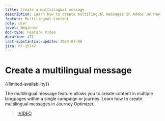 ```yaml
---
title: Create a multilingual message
description: Learn how to create multilingual messages in Adobe Journey Optimizer.
feature: Multilingual Content
role: User
level: Beginner
doc-type: Feature Video
duration: 471
last-substantial-update: 2024-07-08
jira: KT-15747
---
```


# Create a multilingual message

{{limited-availability}}

The multilingual message feature allows you to create content in multiple languages within a single campaign or journey. Learn how to create multilingual messages in Journey Optimizer.

>[!VIDEO](https://video.tv.adobe.com/v/3430921/?learn=on)

